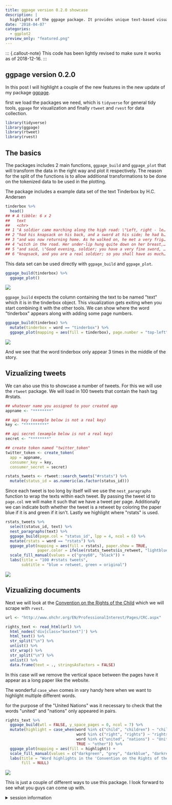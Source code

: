 ```yaml
---
title: ggpage version 0.2.0 showcase
description: |
  highlights of the ggpage package. It provides unique text-based visualizations.
date: '2018-04-07'
categories:
  - ggplot2
preview_only: "featured.png"
---
```





::: {.callout-note}
This code has been lightly revised to make sure it works as of 2018-12-16.
:::

## ggpage version 0.2.0

In this post I will highlight a couple of the new features in the new update of my package [ggpage](https://github.com/EmilHvitfeldt/ggpage).  

first we load the packages we need, which is `tidyverse` for general tidy tools, `ggpage` for visualization and finally `rtweet` and `rvest` for data collection.


```r
library(tidyverse)
library(ggpage)
library(rtweet)
library(rvest)
```

## The basics

The packages includes 2 main functions, `ggpage_build` and `ggpage_plot` that will transform the data in the right way and plot it respectively. The reason for the split of the functions is to allow additional transformations to be done on the tokenized data to be used in the plotting.  

The package includes a example data set of the text Tinderbox by H.C. Andersen


```r
tinderbox %>%
  head()
## # A tibble: 6 x 2
##   text                                                              book        
##   <chr>                                                             <chr>       
## 1 "A soldier came marching along the high road: \"Left, right - le… The tinder-…
## 2 "had his knapsack on his back, and a sword at his side; he had b… The tinder-…
## 3 "and was now returning home. As he walked on, he met a very frig… The tinder-…
## 4 "witch in the road. Her under-lip hung quite down on her breast,… The tinder-…
## 5 "and said, \"Good evening, soldier; you have a very fine sword, … The tinder-…
## 6 "knapsack, and you are a real soldier; so you shall have as much… The tinder-…
```

This data set can be used directly with `ggpage_build` and `ggpage_plot`. 


```r
ggpage_build(tinderbox) %>%
  ggpage_plot()
```

![](index_files/figure-html/unnamed-chunk-2-1.png)

`ggpage_build` expects the column containing the text to be named "text" which it is in the tinderbox object. This visualization gets exiting when you start combining it with the other tools. We can show where the word "tinderbox" appears along with adding some page numbers.


```r
ggpage_build(tinderbox) %>%
  mutate(tinderbox = word == "tinderbox") %>%
  ggpage_plot(mapping = aes(fill = tinderbox), page.number = "top-left")
```

![](index_files/figure-html/unnamed-chunk-3-1.png)

And we see that the word tinderbox only appear 3 times in the middle of the story.

## Vizualizing tweets

We can also use this to showcase a number of tweets. For this we will use the `rtweet` package. We will load in 100 tweets that contain the hash tag #rstats.


```r
## whatever name you assigned to your created app
appname <- "********"

## api key (example below is not a real key)
key <- "**********"

## api secret (example below is not a real key)
secret <- "********"

## create token named "twitter_token"
twitter_token <- create_token(
  app = appname,
  consumer_key = key,
  consumer_secret = secret)
```


```r
rstats_tweets <- rtweet::search_tweets("#rstats") %>%
  mutate(status_id = as.numeric(as.factor(status_id)))
```



Since each tweet is too long by itself will we use the `nest_paragraphs` function to wrap the texts within each tweet. By passing the tweet id to `page.col` we will make it such that we have a tweet per page. Additionally we can indicate both whether the tweet is a retweet by coloring the paper blue if it is and green if it isn't. Lastly we highlight where "rstats" is used.


```r
rstats_tweets %>%
  select(status_id, text) %>%
  nest_paragraphs(text) %>%
  ggpage_build(page.col = "status_id", lpp = 4, ncol = 6) %>%
  mutate(rstats = word == "rstats") %>%
  ggpage_plot(mapping = aes(fill = rstats), paper.show = TRUE, 
              paper.color = ifelse(rstats_tweets$is_retweet, "lightblue", "lightgreen")) +
  scale_fill_manual(values = c("grey60", "black")) +
  labs(title = "100 #rstats tweets",
       subtitle = "blue = retweet, green = original")
```

![](index_files/figure-html/unnamed-chunk-6-1.png)

## Vizualizing documents

Next we will look at the [Convention on the Rights of the Child](http://www.ohchr.org/EN/ProfessionalInterest/Pages/CRC.aspx) which we will scrape with `rvest`.


```r
url <- "http://www.ohchr.org/EN/ProfessionalInterest/Pages/CRC.aspx"

rights_text <- read_html(url) %>%
  html_nodes('div[class="boxtext"]') %>%
  html_text() %>%
  str_split("\n") %>%
  unlist() %>%
  str_wrap() %>%
  str_split("\n") %>%
  unlist() %>%
  data.frame(text = ., stringsAsFactors = FALSE)
```

In this case will we remove the vertical space between the pages have it appear as a long paper like the website.  

The wonderful `case_when` comes in vary handy here when we want to highlight multiple different words.

for the purpose of the "United Nations" was it necessary to check that the words "united" and "nations" only appeared in pairs.


```r
rights_text %>%
  ggpage_build(wtl = FALSE, y_space_pages = 0, ncol = 7) %>%
  mutate(highlight = case_when(word %in% c("child", "children") ~ "child",
                               word %in% c("right", "rights") ~ "rights",
                               word %in% c("united", "nations") ~ "United Nations",
                               TRUE ~ "other")) %>%
  ggpage_plot(mapping = aes(fill = highlight)) +
  scale_fill_manual(values = c("darkgreen", "grey", "darkblue", "darkred")) +
  labs(title = "Word highlights in the 'Convention on the Rights of the Child'",
       fill = NULL)
```

![](unnamed-chunk-8-1.png)

This is just a couple of different ways to use this package. I look forward to see what you guys can come up with.

<details closed>
<summary> <span title='Click to Expand'> session information </span> </summary>

```r

─ Session info ───────────────────────────────────────────────────────────────
 setting  value                       
 version  R version 4.1.0 (2021-05-18)
 os       macOS Big Sur 10.16         
 system   x86_64, darwin17.0          
 ui       X11                         
 language (EN)                        
 collate  en_US.UTF-8                 
 ctype    en_US.UTF-8                 
 tz       America/Los_Angeles         
 date     2021-07-13                  

─ Packages ───────────────────────────────────────────────────────────────────
 package     * version date       lib source                           
 assertthat    0.2.1   2019-03-21 [1] CRAN (R 4.1.0)                   
 backports     1.2.1   2020-12-09 [1] CRAN (R 4.1.0)                   
 blogdown      1.3.2   2021-06-09 [1] Github (rstudio/blogdown@00a2090)
 bookdown      0.22    2021-04-22 [1] CRAN (R 4.1.0)                   
 broom         0.7.8   2021-06-24 [1] CRAN (R 4.1.0)                   
 bslib         0.2.5.1 2021-05-18 [1] CRAN (R 4.1.0)                   
 cellranger    1.1.0   2016-07-27 [1] CRAN (R 4.1.0)                   
 cli           3.0.0   2021-06-30 [1] CRAN (R 4.1.0)                   
 clipr         0.7.1   2020-10-08 [1] CRAN (R 4.1.0)                   
 codetools     0.2-18  2020-11-04 [1] CRAN (R 4.1.0)                   
 colorspace    2.0-2   2021-06-24 [1] CRAN (R 4.1.0)                   
 crayon        1.4.1   2021-02-08 [1] CRAN (R 4.1.0)                   
 DBI           1.1.1   2021-01-15 [1] CRAN (R 4.1.0)                   
 dbplyr        2.1.1   2021-04-06 [1] CRAN (R 4.1.0)                   
 desc          1.3.0   2021-03-05 [1] CRAN (R 4.1.0)                   
 details     * 0.2.1   2020-01-12 [1] CRAN (R 4.1.0)                   
 digest        0.6.27  2020-10-24 [1] CRAN (R 4.1.0)                   
 dplyr       * 1.0.7   2021-06-18 [1] CRAN (R 4.1.0)                   
 ellipsis      0.3.2   2021-04-29 [1] CRAN (R 4.1.0)                   
 evaluate      0.14    2019-05-28 [1] CRAN (R 4.1.0)                   
 fansi         0.5.0   2021-05-25 [1] CRAN (R 4.1.0)                   
 farver        2.1.0   2021-02-28 [1] CRAN (R 4.1.0)                   
 forcats     * 0.5.1   2021-01-27 [1] CRAN (R 4.1.0)                   
 fs            1.5.0   2020-07-31 [1] CRAN (R 4.1.0)                   
 generics      0.1.0   2020-10-31 [1] CRAN (R 4.1.0)                   
 ggpage      * 0.2.3   2019-06-13 [1] CRAN (R 4.1.0)                   
 ggplot2     * 3.3.5   2021-06-25 [1] CRAN (R 4.1.0)                   
 glue          1.4.2   2020-08-27 [1] CRAN (R 4.1.0)                   
 gtable        0.3.0   2019-03-25 [1] CRAN (R 4.1.0)                   
 haven         2.4.1   2021-04-23 [1] CRAN (R 4.1.0)                   
 highr         0.9     2021-04-16 [1] CRAN (R 4.1.0)                   
 hms           1.1.0   2021-05-17 [1] CRAN (R 4.1.0)                   
 htmltools     0.5.1.1 2021-01-22 [1] CRAN (R 4.1.0)                   
 httr          1.4.2   2020-07-20 [1] CRAN (R 4.1.0)                   
 janeaustenr   0.1.5   2017-06-10 [1] CRAN (R 4.1.0)                   
 jquerylib     0.1.4   2021-04-26 [1] CRAN (R 4.1.0)                   
 jsonlite      1.7.2   2020-12-09 [1] CRAN (R 4.1.0)                   
 knitr       * 1.33    2021-04-24 [1] CRAN (R 4.1.0)                   
 labeling      0.4.2   2020-10-20 [1] CRAN (R 4.1.0)                   
 lattice       0.20-44 2021-05-02 [1] CRAN (R 4.1.0)                   
 lifecycle     1.0.0   2021-02-15 [1] CRAN (R 4.1.0)                   
 lubridate     1.7.10  2021-02-26 [1] CRAN (R 4.1.0)                   
 magrittr      2.0.1   2020-11-17 [1] CRAN (R 4.1.0)                   
 Matrix        1.3-3   2021-05-04 [1] CRAN (R 4.1.0)                   
 modelr        0.1.8   2020-05-19 [1] CRAN (R 4.1.0)                   
 munsell       0.5.0   2018-06-12 [1] CRAN (R 4.1.0)                   
 pillar        1.6.1   2021-05-16 [1] CRAN (R 4.1.0)                   
 pkgconfig     2.0.3   2019-09-22 [1] CRAN (R 4.1.0)                   
 png           0.1-7   2013-12-03 [1] CRAN (R 4.1.0)                   
 purrr       * 0.3.4   2020-04-17 [1] CRAN (R 4.1.0)                   
 R6            2.5.0   2020-10-28 [1] CRAN (R 4.1.0)                   
 Rcpp          1.0.7   2021-07-07 [1] CRAN (R 4.1.0)                   
 readr       * 1.4.0   2020-10-05 [1] CRAN (R 4.1.0)                   
 readxl        1.3.1   2019-03-13 [1] CRAN (R 4.1.0)                   
 reprex        2.0.0   2021-04-02 [1] CRAN (R 4.1.0)                   
 rlang         0.4.11  2021-04-30 [1] CRAN (R 4.1.0)                   
 rmarkdown     2.9     2021-06-15 [1] CRAN (R 4.1.0)                   
 rprojroot     2.0.2   2020-11-15 [1] CRAN (R 4.1.0)                   
 rstudioapi    0.13    2020-11-12 [1] CRAN (R 4.1.0)                   
 rtweet      * 0.7.0   2020-01-08 [1] CRAN (R 4.1.0)                   
 rvest       * 1.0.0   2021-03-09 [1] CRAN (R 4.1.0)                   
 sass          0.4.0   2021-05-12 [1] CRAN (R 4.1.0)                   
 scales        1.1.1   2020-05-11 [1] CRAN (R 4.1.0)                   
 sessioninfo   1.1.1   2018-11-05 [1] CRAN (R 4.1.0)                   
 SnowballC     0.7.0   2020-04-01 [1] CRAN (R 4.1.0)                   
 stringi       1.6.2   2021-05-17 [1] CRAN (R 4.1.0)                   
 stringr     * 1.4.0   2019-02-10 [1] CRAN (R 4.1.0)                   
 tibble      * 3.1.2   2021-05-16 [1] CRAN (R 4.1.0)                   
 tidyr       * 1.1.3   2021-03-03 [1] CRAN (R 4.1.0)                   
 tidyselect    1.1.1   2021-04-30 [1] CRAN (R 4.1.0)                   
 tidytext      0.3.1   2021-04-10 [1] CRAN (R 4.1.0)                   
 tidyverse   * 1.3.1   2021-04-15 [1] CRAN (R 4.1.0)                   
 tokenizers    0.2.1   2018-03-29 [1] CRAN (R 4.1.0)                   
 utf8          1.2.1   2021-03-12 [1] CRAN (R 4.1.0)                   
 vctrs         0.3.8   2021-04-29 [1] CRAN (R 4.1.0)                   
 withr         2.4.2   2021-04-18 [1] CRAN (R 4.1.0)                   
 xfun          0.24    2021-06-15 [1] CRAN (R 4.1.0)                   
 xml2          1.3.2   2020-04-23 [1] CRAN (R 4.1.0)                   
 yaml          2.2.1   2020-02-01 [1] CRAN (R 4.1.0)                   

[1] /Library/Frameworks/R.framework/Versions/4.1/Resources/library

```

</details>
<br>
